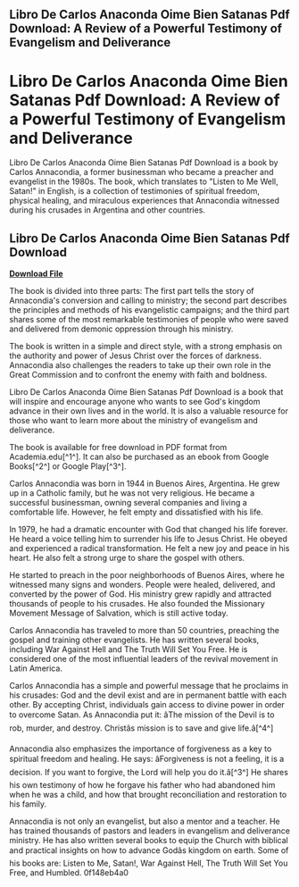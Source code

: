 ## Libro De Carlos Anaconda Oime Bien Satanas Pdf Download: A Review of a Powerful Testimony of Evangelism and Deliverance

  
# Libro De Carlos Anaconda Oime Bien Satanas Pdf Download: A Review of a Powerful Testimony of Evangelism and Deliverance
 
Libro De Carlos Anaconda Oime Bien Satanas Pdf Download is a book by Carlos Annacondia, a former businessman who became a preacher and evangelist in the 1980s. The book, which translates to "Listen to Me Well, Satan!" in English, is a collection of testimonies of spiritual freedom, physical healing, and miraculous experiences that Annacondia witnessed during his crusades in Argentina and other countries.
 
## Libro De Carlos Anaconda Oime Bien Satanas Pdf Download


[**Download File**](https://www.google.com/url?q=https%3A%2F%2Fcinurl.com%2F2tKJJv&sa=D&sntz=1&usg=AOvVaw0x55QqeoKPaX1__hozFUMz)

 
The book is divided into three parts: The first part tells the story of Annacondia's conversion and calling to ministry; the second part describes the principles and methods of his evangelistic campaigns; and the third part shares some of the most remarkable testimonies of people who were saved and delivered from demonic oppression through his ministry.
 
The book is written in a simple and direct style, with a strong emphasis on the authority and power of Jesus Christ over the forces of darkness. Annacondia also challenges the readers to take up their own role in the Great Commission and to confront the enemy with faith and boldness.
 
Libro De Carlos Anaconda Oime Bien Satanas Pdf Download is a book that will inspire and encourage anyone who wants to see God's kingdom advance in their own lives and in the world. It is also a valuable resource for those who want to learn more about the ministry of evangelism and deliverance.
 
The book is available for free download in PDF format from Academia.edu[^1^]. It can also be purchased as an ebook from Google Books[^2^] or Google Play[^3^].
  
Carlos Annacondia was born in 1944 in Buenos Aires, Argentina. He grew up in a Catholic family, but he was not very religious. He became a successful businessman, owning several companies and living a comfortable life. However, he felt empty and dissatisfied with his life.
 
In 1979, he had a dramatic encounter with God that changed his life forever. He heard a voice telling him to surrender his life to Jesus Christ. He obeyed and experienced a radical transformation. He felt a new joy and peace in his heart. He also felt a strong urge to share the gospel with others.
 
He started to preach in the poor neighborhoods of Buenos Aires, where he witnessed many signs and wonders. People were healed, delivered, and converted by the power of God. His ministry grew rapidly and attracted thousands of people to his crusades. He also founded the Missionary Movement Message of Salvation, which is still active today.
 
Carlos Annacondia has traveled to more than 50 countries, preaching the gospel and training other evangelists. He has written several books, including War Against Hell and The Truth Will Set You Free. He is considered one of the most influential leaders of the revival movement in Latin America.
  
Carlos Annacondia has a simple and powerful message that he proclaims in his crusades: God and the devil exist and are in permanent battle with each other. By accepting Christ, individuals gain access to divine power in order to overcome Satan. As Annacondia put it: âThe mission of the Devil is to rob, murder, and destroy. Christâs mission is to save and give life.â[^4^]
 
Annacondia also emphasizes the importance of forgiveness as a key to spiritual freedom and healing. He says: âForgiveness is not a feeling, it is a decision. If you want to forgive, the Lord will help you do it.â[^3^] He shares his own testimony of how he forgave his father who had abandoned him when he was a child, and how that brought reconciliation and restoration to his family.
 
Annacondia is not only an evangelist, but also a mentor and a teacher. He has trained thousands of pastors and leaders in evangelism and deliverance ministry. He has also written several books to equip the Church with biblical and practical insights on how to advance Godâs kingdom on earth. Some of his books are: Listen to Me, Satan!, War Against Hell, The Truth Will Set You Free, and Humbled.
 0f148eb4a0
